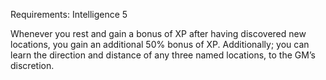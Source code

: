 Requirements: Intelligence 5

Whenever you rest and gain a bonus of XP after having discovered new locations, you gain an additional 50% bonus of XP. Additionally; you can learn the direction and distance of any three named locations, to the GM’s discretion.
